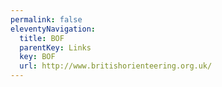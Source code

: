 ```yaml
---
permalink: false
eleventyNavigation:
  title: BOF
  parentKey: Links
  key: BOF
  url: http://www.britishorienteering.org.uk/
---
```

